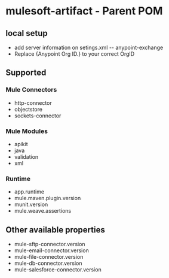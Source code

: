 # mulesoft-artifact - Parent POM

## local setup
- add server information on setings.xml
-- <id>anypoint-exchange</id> 
- Replace {Anypoint Org ID.} to your correct OrgID


## Supported 
### Mule Connectors
- http-connector
- objectstore
- sockets-connector

### Mule Modules
- apikit
- java
- validation
- xml
 
 ### Runtime
- app.runtime
- mule.maven.plugin.version
- munit.version
- mule.weave.assertions

## Other available properties
- mule-sftp-connector.version
- mule-email-connector.version
- mule-file-connector.version
- mule-db-connector.version
- mule-salesforce-connector.version